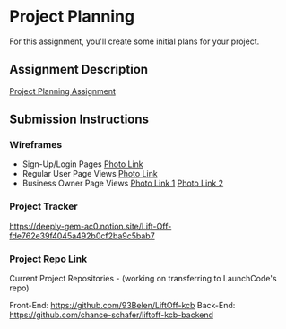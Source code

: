 # Project Planning
For this assignment, you'll create some initial plans for your project.

## Assignment Description
[Project Planning Assignment](https://education.launchcode.org/liftoff/modules/assignments/project-planning)

## Submission Instructions

### Wireframes

- Sign-Up/Login Pages [Photo Link](https://i.imgur.com/kRhziAG.png)
- Regular User Page Views [Photo Link](https://i.imgur.com/U6vf2jb.png)
- Business Owner Page Views [Photo Link 1](https://i.imgur.com/Amn9lv3.png) [Photo Link 2](https://i.imgur.com/uGemWfZ.png)


### Project Tracker

https://deeply-gem-ac0.notion.site/Lift-Off-fde762e39f4045a492b0cf2ba9c5bab7

### Project Repo Link

Current Project Repositories - (working on transferring to LaunchCode's repo)

Front-End: https://github.com/93Belen/LiftOff-kcb Back-End: https://github.com/chance-schafer/liftoff-kcb-backend
